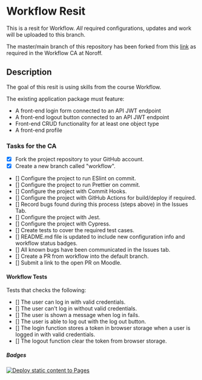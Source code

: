 # Workflow Resit

This is a resit for Workflow. _All_ required configurations, updates and work will be uploaded to this branch.

The master/main branch of this repository has been forked from this [link](https://github.com/noroffFEU/social-media-client) as required in the Workflow CA at Noroff.

## Description

The goal of this resit is using skills from the course Workflow.

The existing application package must feature:

- A front-end login form connected to an API JWT endpoint
- A front-end logout button connected to an API JWT endpoint
- Front-end CRUD functionality for at least one object type
- A front-end profile

### Tasks for the CA

- [x] Fork the project repository to your GitHub account.
- [x] Create a new branch called "workflow".
- [] Configure the project to run ESlint on commit.
- [] Configure the project to run Prettier on commit.
- [] Configure the project with Commit Hooks.
- [] Configure the project with GitHub Actions for build/deploy if required.
- [] Record bugs found during this process (steps above) in the Issues Tab.
- [] Configure the project with Jest.
- [] Configure the project with Cypress.
- [] Create tests to cover the required test cases.
- [] README.md file is updated to include new configuration info and workflow status badges.
- [] All known bugs have been communicated in the Issues tab.
- [] Create a PR from workflow into the default branch.
- [] Submit a link to the open PR on Moodle.

#### Workflow Tests

Tests that checks the following: 

- [] The user can log in with valid credentials. 
- [] The user can't log in without valid credentials. 
- [] The user is shown a message when log in fails. 
- [] The user is able to log out with the log out button.  
- [] The login function stores a token in browser storage when a user is logged in with valid credentials. 
- [] The logout function clear the token from browser storage. 

##### Badges

[![Deploy static content to Pages](https://github.com/tonjetj/workflow-resit/actions/workflows/pages.yml/badge.svg?branch=master)](https://github.com/tonjetj/workflow-resit/actions/workflows/pages.yml)
